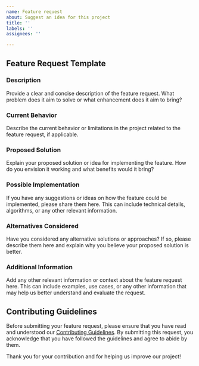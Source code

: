 ```yaml
---
name: Feature request
about: Suggest an idea for this project
title: ''
labels: ''
assignees: ''

---
```


## Feature Request Template

### Description

Provide a clear and concise description of the feature request. What problem does it aim to solve or what enhancement does it aim to bring?

### Current Behavior

Describe the current behavior or limitations in the project related to the feature request, if applicable.

### Proposed Solution

Explain your proposed solution or idea for implementing the feature. How do you envision it working and what benefits would it bring?

### Possible Implementation

If you have any suggestions or ideas on how the feature could be implemented, please share them here. This can include technical details, algorithms, or any other relevant information.

### Alternatives Considered

Have you considered any alternative solutions or approaches? If so, please describe them here and explain why you believe your proposed solution is better.

### Additional Information

Add any other relevant information or context about the feature request here. This can include examples, use cases, or any other information that may help us better understand and evaluate the request.

## Contributing Guidelines

Before submitting your feature request, please ensure that you have read and understood our [Contributing Guidelines](https://github.com/Computational-science-based-on-HPC/Physics_LIB/blob/master/CONTRIBUTING.md). By submitting this request, you acknowledge that you have followed the guidelines and agree to abide by them.

Thank you for your contribution and for helping us improve our project!
